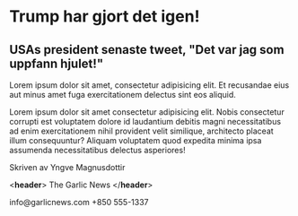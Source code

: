 <DOCTYPE html>
   <!DOCTYPE html>
   <html lang="en">
   <head> 
    <meta charset="UTF-8">
    <meta name="viewport" content="width=device-width, initial-scale=1.0">
    <title> Nyhetsidan </head></title>
    </head>
   <body>
    <h1>Trump har gjort det igen!</head></h1>
    <h2>USAs president senaste tweet, "Det var jag som uppfann hjulet!"</h2>
    <p>
  Lorem ipsum dolor sit amet, consectetur adipisicing elit. 
  Et recusandae eius aut minus amet fuga exercitationem delectus sint eos aliquid.
        
  Lorem ipsum dolor sit amet consectetur adipisicing elit. 
  Nobis consectetur corrupti est voluptatem dolore id laudantium debitis magni 
  necessitatibus ad enim exercitationem nihil provident velit similique, 
  architecto placeat illum consequuntur? Aliquam voluptatem quod expedita 
  minima ipsa assumenda necessitatibus delectus asperiores!
        
  Skriven av Yngve Magnusdottir <head></p>
   </body>
   </html> 


<**header**> The Garlic News </**header**>
<section>
<article>
<footer>info@garlicnews.com
+850 555-1337</footer>